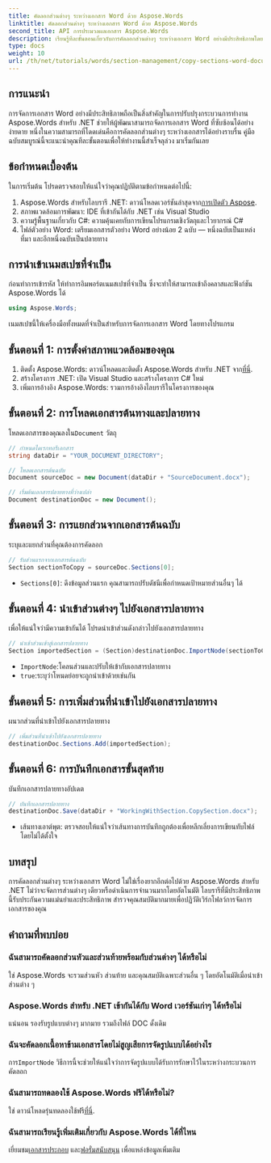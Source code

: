 ```yaml
---
title: คัดลอกส่วนต่างๆ ระหว่างเอกสาร Word ด้วย Aspose.Words
linktitle: คัดลอกส่วนต่างๆ ระหว่างเอกสาร Word ด้วย Aspose.Words
second_title: API การประมวลผลเอกสาร Aspose.Words
description: เรียนรู้ทีละขั้นตอนเกี่ยวกับการคัดลอกส่วนต่างๆ ระหว่างเอกสาร Word อย่างมีประสิทธิภาพโดยใช้ Aspose.Words สำหรับ .NET คำแนะนำโดยละเอียดนี้ครอบคลุมถึงข้อกำหนดเบื้องต้น ตัวอย่างโค้ด เคล็ดลับขั้นสูง และคำถามที่พบบ่อย
type: docs
weight: 10
url: /th/net/tutorials/words/section-management/copy-sections-word-documents/
---
```

## การแนะนำ

การจัดการเอกสาร Word อย่างมีประสิทธิภาพถือเป็นสิ่งสำคัญในการปรับปรุงกระบวนการทำงาน Aspose.Words สำหรับ .NET ช่วยให้ผู้พัฒนาสามารถจัดการเอกสาร Word ที่ซับซ้อนได้อย่างง่ายดาย หนึ่งในความสามารถที่โดดเด่นคือการคัดลอกส่วนต่างๆ ระหว่างเอกสารได้อย่างราบรื่น คู่มือฉบับสมบูรณ์นี้จะแนะนำคุณทีละขั้นตอนเพื่อให้ทำงานนี้สำเร็จลุล่วง มาเริ่มกันเลย

## ข้อกำหนดเบื้องต้น

ในการเริ่มต้น โปรดตรวจสอบให้แน่ใจว่าคุณปฏิบัติตามข้อกำหนดต่อไปนี้:

1.  Aspose.Words สำหรับไลบรารี .NET: ดาวน์โหลดเวอร์ชันล่าสุดจาก[การเปิดตัว Aspose](https://releases.aspose.com/words/net/).
2. สภาพแวดล้อมการพัฒนา: IDE ที่เข้ากันได้กับ .NET เช่น Visual Studio
3. ความรู้พื้นฐานเกี่ยวกับ C#: ความคุ้นเคยกับการเขียนโปรแกรมเชิงวัตถุและไวยากรณ์ C#
4. ไฟล์ตัวอย่าง Word: เตรียมเอกสารตัวอย่าง Word อย่างน้อย 2 ฉบับ — หนึ่งฉบับเป็นแหล่งที่มา และอีกหนึ่งฉบับเป็นปลายทาง

## การนำเข้าเนมสเปซที่จำเป็น

ก่อนทำการเข้ารหัส ให้ทำการอิมพอร์ตเนมสเปซที่จำเป็น ซึ่งจะทำให้สามารถเข้าถึงคลาสและฟังก์ชัน Aspose.Words ได้

```csharp
using Aspose.Words;
```

เนมสเปซนี้ให้เครื่องมือทั้งหมดที่จำเป็นสำหรับการจัดการเอกสาร Word โดยทางโปรแกรม

## ขั้นตอนที่ 1: การตั้งค่าสภาพแวดล้อมของคุณ

1. ติดตั้ง Aspose.Words: ดาวน์โหลดและติดตั้ง Aspose.Words สำหรับ .NET จาก[ที่นี่](https://releases.aspose.com/words/net/).
2. สร้างโครงการ .NET: เปิด Visual Studio และสร้างโครงการ C# ใหม่
3. เพิ่มการอ้างอิง Aspose.Words: รวมการอ้างอิงไลบรารีในโครงการของคุณ

## ขั้นตอนที่ 2: การโหลดเอกสารต้นทางและปลายทาง

 โหลดเอกสารของคุณลงใน`Document` วัตถุ

```csharp
// กำหนดไดเรกทอรีเอกสาร
string dataDir = "YOUR_DOCUMENT_DIRECTORY";

// โหลดเอกสารต้นฉบับ
Document sourceDoc = new Document(dataDir + "SourceDocument.docx");

// เริ่มต้นเอกสารปลายทางที่ว่างเปล่า
Document destinationDoc = new Document();
```

## ขั้นตอนที่ 3: การแยกส่วนจากเอกสารต้นฉบับ

ระบุและแยกส่วนที่คุณต้องการคัดลอก

```csharp
// รับส่วนแรกจากเอกสารต้นฉบับ
Section sectionToCopy = sourceDoc.Sections[0];
```

- `Sections[0]`: ดึงข้อมูลส่วนแรก คุณสามารถปรับดัชนีเพื่อกำหนดเป้าหมายส่วนอื่นๆ ได้

## ขั้นตอนที่ 4: นำเข้าส่วนต่างๆ ไปยังเอกสารปลายทาง

เพื่อให้แน่ใจว่ามีความเข้ากันได้ โปรดนำเข้าส่วนดังกล่าวไปยังเอกสารปลายทาง

```csharp
// นำเข้าส่วนเข้าสู่เอกสารปลายทาง
Section importedSection = (Section)destinationDoc.ImportNode(sectionToCopy, true);
```

- `ImportNode`:โคลนส่วนและปรับให้เข้ากับเอกสารปลายทาง
- `true`:ระบุว่าโหนดย่อยจะถูกนำเข้าด้วยเช่นกัน

## ขั้นตอนที่ 5: การเพิ่มส่วนที่นำเข้าไปยังเอกสารปลายทาง

ผนวกส่วนที่นำเข้าไปยังเอกสารปลายทาง

```csharp
// เพิ่มส่วนที่นำเข้าไปยังเอกสารปลายทาง
destinationDoc.Sections.Add(importedSection);
```

## ขั้นตอนที่ 6: การบันทึกเอกสารขั้นสุดท้าย

บันทึกเอกสารปลายทางอัปเดต

```csharp
// บันทึกเอกสารปลายทาง
destinationDoc.Save(dataDir + "WorkingWithSection.CopySection.docx");
```

- เส้นทางเอาต์พุต: ตรวจสอบให้แน่ใจว่าเส้นทางการบันทึกถูกต้องเพื่อหลีกเลี่ยงการเขียนทับไฟล์โดยไม่ได้ตั้งใจ

## บทสรุป

การคัดลอกส่วนต่างๆ ระหว่างเอกสาร Word ไม่ใช่เรื่องยากอีกต่อไปด้วย Aspose.Words สำหรับ .NET ไม่ว่าจะจัดการส่วนต่างๆ เดียวหรือดำเนินการจำนวนมากโดยอัตโนมัติ ไลบรารีที่มีประสิทธิภาพนี้รับประกันความแม่นยำและประสิทธิภาพ สำรวจคุณสมบัติมากมายเพื่อปฏิวัติเวิร์กโฟลว์การจัดการเอกสารของคุณ

## คำถามที่พบบ่อย

### ฉันสามารถคัดลอกส่วนหัวและส่วนท้ายพร้อมกับส่วนต่างๆ ได้หรือไม่
ใช่ Aspose.Words จะรวมส่วนหัว ส่วนท้าย และคุณสมบัติเฉพาะส่วนอื่น ๆ โดยอัตโนมัติเมื่อนำเข้าส่วนต่าง ๆ

### Aspose.Words สำหรับ .NET เข้ากันได้กับ Word เวอร์ชันเก่าๆ ได้หรือไม่
แน่นอน รองรับรูปแบบต่างๆ มากมาย รวมถึงไฟล์ DOC ดั้งเดิม

### ฉันจะคัดลอกเนื้อหาข้ามเอกสารโดยไม่สูญเสียการจัดรูปแบบได้อย่างไร
 การ`ImportNode` วิธีการนี้จะช่วยให้แน่ใจว่าการจัดรูปแบบได้รับการรักษาไว้ในระหว่างกระบวนการคัดลอก

### ฉันสามารถทดลองใช้ Aspose.Words ฟรีได้หรือไม่?
 ใช่ ดาวน์โหลดรุ่นทดลองใช้ฟรี[ที่นี่](https://releases.aspose.com/).

### ฉันสามารถเรียนรู้เพิ่มเติมเกี่ยวกับ Aspose.Words ได้ที่ไหน
 เยี่ยมชม[เอกสารประกอบ](https://reference.aspose.com/words/net/) และ[ฟอรั่มสนับสนุน](https://forum.aspose.com/c/words/8) เพื่อแหล่งข้อมูลเพิ่มเติม